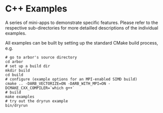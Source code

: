 # C++ Examples

A series of mini-apps to demonstrate specific features.
Please refer to the respective sub-directories for more
detailled descriptions of the individual examples.

All examples can be built by setting up the standard
CMake build process, e.g.

    # go to arbor's source directory
    cd arbor
    # set up a build dir
    mkdir build
    cd build
    # configure (example options for an MPI-enabled SIMD build)
    cmake .. -DARB_VECTORIZE=ON -DARB_WITH_MPI=ON -DCMAKE_CXX_COMPILER=`which g++`
    # build
    make examples
    # try out the dryrun example
    bin/dryrun
